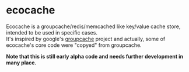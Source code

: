 # ecocache
Ecocache is a groupcache/redis/memcached like key/value cache store, intended to be used in specific cases.</br>
It's inspired by google's [groupcache](https://github.com/golang/groupcache) project and actually, some of ecocache's core code were "copyed" from groupcache.</br>

**Note that this is still early alpha code and needs further development in many place.**
